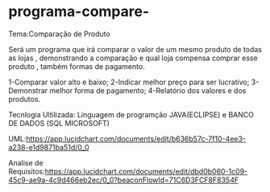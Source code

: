 # programa-compare-



Tema:Comparação de Produto

Será um programa que irá comparar o valor de um mesmo produto de todas as lojas , demonstrando a comparação e qual loja compensa comprar esse produto , também formas de pagamento.

1-Comparar valor alto e baixo;
2-Indicar melhor preço para ser lucrativo;
3-Demonstrar melhor forma de pagamento;
4-Relatório dos valores e dos produtos.

Tecnlogia Ultilizada:
Linguagem de programção JAVA(ECLIPSE) e BANCO DE DADOS (SQL MICROSOFT)


UML:https://app.lucidchart.com/documents/edit/b636b57c-7f10-4ee3-a238-e1d9871ba51d/0_0

Analise de Requisitos:https://app.lucidchart.com/documents/edit/dbd0b060-1c09-45c9-ae9a-4c9d466eb2ec/0_0?beaconFlowId=71C6D3FCF8F8354F

